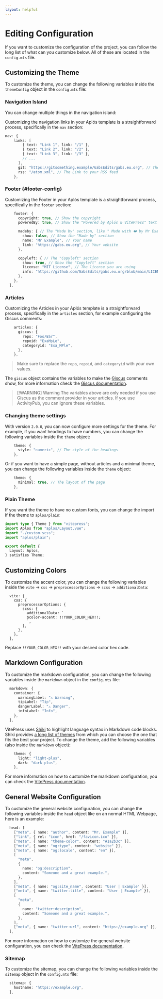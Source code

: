 ```yaml
---
layout: helpful
---
```


# Editing Configuration

If you want to customize the configuration of the project, you can follow the long list of what can you customize below. All of these are located in the `config.mts` file.

## Customizing the Theme

To customize the theme, you can change the following variables inside the `themeConfig` object in the `config.mts` file:

### Navigation Island

You can change multiple things in the navigation island:

Customizing the navigation links in your Aplós template is a straightforward process, specifically in the `nav` section:

```ts
nav: {
    links: [
        { text: "Link 1", link: "/1" },
        { text: "Link 2", link: "/2" },
        { text: "Link 3", link: "/3" },
        // ...
      ],
      git: "https://gitsomething.example/GabsEdits/gabs.eu.org", // The Link to your Git repo
      rss: "/atom.xml", // The Link to your RSS feed
    },
```

### Footer {#footer-config}

Customizing the Footer in your Aplós template is a straightforward process, specifically in the `footer` section:

```ts
    footer: {
      copyright: true, // Show the copyright
      poweredBy: true, // Show the "Powered by Aplós & VitePress" text

      madeby: { // The "Made by" section, like " Made with ❤️ by Mr Example"
        show: false, // Show the "Made by" section
        name: "Mr Example", // Your name
        link: "https://gabs.eu.org", // Your website
      },

      copyleft: { // The "Copyleft" section
        show: true, // Show the "Copyleft" section
        license: "MIT License", // The license you are using
        info: "https://github.com/GabsEdits/gabs.eu.org/blob/main/LICENSE", // The link to the license
      },
    },
  },
```

### Articles

Customizing the Articles in your Aplós template is a straightforward process, specifically in the `articles` section, for example configuring the Giscus comments:

```ts
    articles: {
      giscus: {
        repo: "Foo/Bar",
        repoid: "ExaMpLe",
        categoryid: "Exa_MPle",
      },
    },
```

> Make sure to replace the `repo`, `repoid`, and `categoryid` with your own values.

The `giscus` object contains the variables to make the [Giscus](https://giscus.app/) comments show, for more information check the [Giscus documentation](https://giscus.app/).

> [!WARNING] Warning
> The variables above are only needed if you use Giscus as the comment provider in your articles. If you use ActivityPub, you can ignore these variables.

### Changing theme settings

With version `2.0.0`, you can now configure more settings for the theme. For example, if you want headings to have numbers, you can change the following variables inside the `theme` object:

```ts
    theme: {
      style: "numeric", // The style of the headings
    },
```

Or if you want to have a simple page, without articles and a minimal theme, you can change the following variables inside the `theme` object:

```ts
    theme: {
      minimal: true, // The layout of the page
    },
```

### Plain Theme

If you want the theme to have no custom fonts, you can change the import if the theme to `aplos/plain`:

```ts
import type { Theme } from "vitepress";
import Aplos from "aplos/Layout.vue";
import "./custom.scss";
import "aplos/plain";

export default {
  Layout: Aplos,
} satisfies Theme;
```

## Customizing Colors

To customize the accent color, you can change the following variables inside the `vite` -> `css` -> `preprocessorOptions` -> `scss` -> `additionalData`:

```ts{6}
  vite: {
    css: {
      preprocessorOptions: {
        scss: {
          additionalData: `
          $color-accent: !!YOUR_COLOR_HEX!!;
          `,
        },
      },
    },
  },
```

Replace `!!YOUR_COLOR_HEX!!` with your desired color hex code.

## Markdown Configuration

To customize the markdown configuration, you can change the following variables inside the `markdown` object in the `config.mts` file:

```ts
  markdown: {
    container: {
      warningLabel: "⚠ Warning",
      tipLabel: "Tip",
      dangerLabel: "⚠ Danger",
      infoLabel: "Info",
    },
  },
```

VitePress uses [Shiki](https://github.com/shikijs/shiki) to highlight language syntax in Markdown code blocks. Shiki provides [a long list of themes](https://shiki.style/themes) from which you can choose the one that fits the best your project. To change the theme, add the following variables (also inside the `markdown` object):

```ts
    theme: {
      light: "light-plus",
      dark: "dark-plus",
    },
```

For more information on how to customize the markdown configuration, you can check the [VitePress documentation](https://vitepress.dev/reference/site-config#markdown).

## General Website Configuration

To customize the general website configuration, you can change the following variables inside the `head` object like on an normal HTML Webpage, here is an example:

```ts
  head: [
    ["meta", { name: "author", content: "Mr. Example" }],
    ["link", { rel: "icon", href: "/favicon.ico" }],
    ["meta", { name: "theme-color", content: "#1a2b3c" }],
    ["meta", { name: "og:type", content: "website" }],
    ["meta", { name: "og:locale", content: "en" }],
    [
      "meta",
      {
        name: "og:description",
        content: "Someone and a great example.",
      },
    ],
    ["meta", { name: "og:site_name", content: "User | Example" }],
    ["meta", { name: "twitter:title", content: "User | Example" }],
    [
      "meta",
      {
        name: "twitter:description",
        content: "Someone and a great example.",
      },
    ],
    ["meta", { name: "twitter:url", content: "https://example.org" }],
  ],
```

For more information on how to customize the general website configuration, you can check the [VitePress documentation](https://vitepress.dev/reference/site-config#overview).

### Sitemap

To customize the sitemap, you can change the following variables inside the `sitemap` object in the `config.mts` file:

```ts
  sitemap: {
    hostname: "https://example.org",
  },
```
